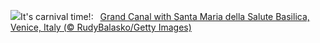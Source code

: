 ![](https://www.bing.com/th?id=OHR.VeniceCarnival_EN-US7857642609_UHD.jpg&w=1000)It's carnival time!:&nbsp;&ensp;[Grand Canal with Santa Maria della Salute Basilica, Venice, Italy (© RudyBalasko/Getty Images)](https://www.bing.com/th?id=OHR.VeniceCarnival_EN-US7857642609_UHD.jpg)
<br><br/>
